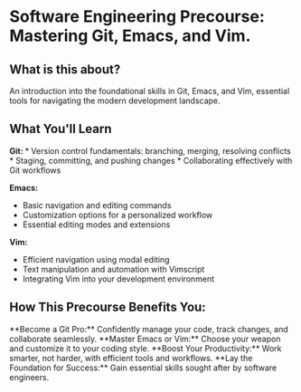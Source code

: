 <h1>Software Engineering Precourse: Mastering Git, Emacs, and Vim.</h1>

<h2>What is this about? </h2>

An introduction into the foundational skills in Git, Emacs, and Vim, essential tools for navigating the modern development landscape.

<h2>What You'll Learn</h2>
<b>Git: </b>
* Version control fundamentals: branching, merging, resolving conflicts
* Staging, committing, and pushing changes
* Collaborating effectively with Git workflows

<b> Emacs:</b>
* Basic navigation and editing commands
* Customization options for a personalized workflow
* Essential editing modes and extensions

<b>Vim: </b>
* Efficient navigation using modal editing
* Text manipulation and automation with Vimscript
* Integrating Vim into your development environment

<h2>How This Precourse Benefits You: </h2>
**Become a Git Pro:** Confidently manage your code, track changes, and collaborate seamlessly.
**Master Emacs or Vim:** Choose your weapon and customize it to your coding style.
**Boost Your Productivity:** Work smarter, not harder, with efficient tools and workflows.
**Lay the Foundation for Success:** Gain essential skills sought after by software engineers.




